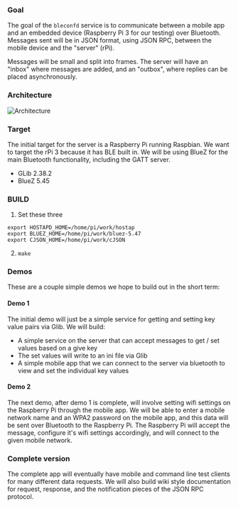 ### Goal

The goal of the `bleconfd` service is to communicate between a mobile app and an embedded device (Raspberry Pi 3 for our testing) over Bluetooth.  Messages sent will be in JSON format, using JSON RPC, between the mobile device and the "server" (rPi).

Messages will be small and split into frames.  The server will have an "inbox" where messages are added, and an "outbox", where replies can be placed asynchronously.

### Architecture

![Architecture](https://www.dropbox.com/s/8te3xgw8nef0yil/Screen%20Shot%202018-11-21%20at%205.16.52%20pm.png?raw=1)

### Target

The initial target for the server is a Raspberry Pi running Raspbian.  We want to target the rPi 3 because it has BLE built in.  We will be using BlueZ for the main Bluetooth functionality, including the GATT server.

* GLib  2.38.2
* BlueZ 5.45

### BUILD

1. Set these three
```
export HOSTAPD_HOME=/home/pi/work/hostap
export BLUEZ_HOME=/home/pi/work/bluez-5.47
export CJSON_HOME=/home/pi/work/cJSON
```

2. `make`


### Demos

These are a couple simple demos we hope to build out in the short term:

#### Demo 1

The initial demo will just be a simple service for getting and setting key value pairs via Glib.  We will build:

* A simple service on the server that can accept messages to get / set values based on a give key
 * The set values will write to an ini file via Glib
* A simple mobile app that we can connect to the server via bluetooth to view and set the individual key values

#### Demo 2

The next demo, after demo 1 is complete, will involve setting wifi settings on the Raspberry Pi through the mobile app.  We will be able to enter a mobile network name and an WPA2 password on the mobile app, and this data will be sent over Bluetooth to the Raspberry Pi.  The Raspberry Pi will accept the message, configure it's wifi settings accordingly, and will connect to the given mobile network.

### Complete version

The complete app will eventually have mobile and command line test clients for many different data requests.  We will also build wiki style documentation for request, response, and the notification pieces of the JSON RPC protocol.